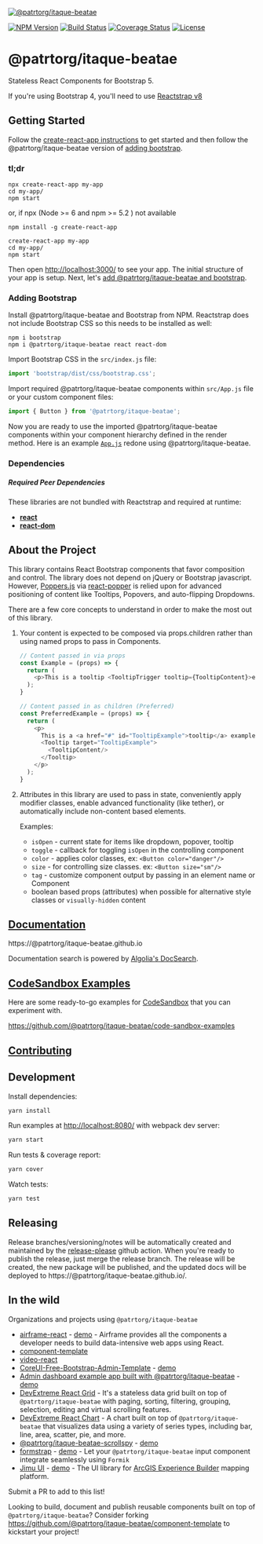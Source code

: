 [![@patrtorg/itaque-beatae](https://cloud.githubusercontent.com/assets/399776/13906899/1de62f0c-ee9f-11e5-95c0-c515fee8e918.png)](https://@patrtorg/itaque-beatae.github.io)

[![NPM Version](https://img.shields.io/npm/v/@patrtorg/itaque-beatae.svg?branch=master)](https://www.npmjs.com/package/@patrtorg/itaque-beatae) [![Build Status](https://github.com/patrtorg/itaque-beatae/actions/workflows/test.yml/badge.svg?branch=master)](https://github.com/patrtorg/itaque-beatae) [![Coverage Status](https://coveralls.io/repos/github/@patrtorg/itaque-beatae/@patrtorg/itaque-beatae/badge.svg?branch=master)](https://coveralls.io/github/@patrtorg/itaque-beatae/@patrtorg/itaque-beatae?branch=master) [![License](https://img.shields.io/npm/l/@patrtorg/itaque-beatae.svg)](https://github.com/patrtorg/itaque-beatae/blob/master/LICENSE)

# @patrtorg/itaque-beatae

Stateless React Components for Bootstrap 5.

If you're using Bootstrap 4, you'll need to use [Reactstrap v8](https://deploy-preview-2356--@patrtorg/itaque-beatae.netlify.app/)

## Getting Started

Follow the [create-react-app instructions](https://create-react-app.dev/docs/getting-started) to get started and then follow the @patrtorg/itaque-beatae version of [adding bootstrap](#adding-bootstrap).

### tl;dr

 ```
npx create-react-app my-app
cd my-app/
npm start
```
or,  if npx (Node >= 6 and npm >= 5.2 ) not available 

```
npm install -g create-react-app

create-react-app my-app
cd my-app/
npm start
``` 

Then open [http://localhost:3000/](http://localhost:3000/) to see your app. The initial structure of your app is setup. Next, let's [add @patrtorg/itaque-beatae and bootstrap](#adding-bootstrap).

### Adding Bootstrap

Install @patrtorg/itaque-beatae and Bootstrap from NPM. Reactstrap does not include Bootstrap CSS so this needs to be installed as well:

```
npm i bootstrap
npm i @patrtorg/itaque-beatae react react-dom
```

Import Bootstrap CSS in the ```src/index.js``` file:

```js
import 'bootstrap/dist/css/bootstrap.css';
```

Import required @patrtorg/itaque-beatae components within ```src/App.js``` file or your custom component files:

```js
import { Button } from '@patrtorg/itaque-beatae';
```

Now you are ready to use the imported @patrtorg/itaque-beatae components within your component hierarchy defined in the render
method. Here is an example [`App.js`](https://gist.github.com/Thomas-Smyth/006fd507a7295f17a8473451938f9935) redone
using @patrtorg/itaque-beatae.

### Dependencies

##### Required Peer Dependencies

These libraries are not bundled with Reactstrap and required at runtime:

  * [**react**](https://www.npmjs.com/package/react)
  * [**react-dom**](https://www.npmjs.com/package/react-dom)

## About the Project

This library contains React Bootstrap components that favor composition and control. The library does not depend on jQuery or Bootstrap javascript. However, [Poppers.js](https://popper.js.org/) via [react-popper](https://github.com/popperjs/react-popper) is relied upon for advanced positioning of content like Tooltips, Popovers, and auto-flipping Dropdowns.

There are a few core concepts to understand in order to make the most out of this library.

1. Your content is expected to be composed via props.children rather than using named props to pass in Components.

    ```js
    // Content passed in via props
    const Example = (props) => {
      return (
        <p>This is a tooltip <TooltipTrigger tooltip={TooltipContent}>example</TooltipTrigger>!</p>
      );
    }

    // Content passed in as children (Preferred)
    const PreferredExample = (props) => {
      return (
        <p>
          This is a <a href="#" id="TooltipExample">tooltip</a> example.
          <Tooltip target="TooltipExample">
            <TooltipContent/>
          </Tooltip>
        </p>
      );
    }
    ```

2. Attributes in this library are used to pass in state, conveniently apply modifier classes, enable advanced functionality (like tether), or automatically include non-content based elements.

    Examples:

    - `isOpen` - current state for items like dropdown, popover, tooltip
    - `toggle` - callback for toggling `isOpen` in the controlling component
    - `color` - applies color classes, ex: `<Button color="danger"/>`
    - `size` - for controlling size classes. ex: `<Button size="sm"/>`
    - `tag` - customize component output by passing in an element name or Component
    - boolean based props (attributes) when possible for alternative style classes or `visually-hidden` content


## [Documentation](https://@patrtorg/itaque-beatae.github.io)

https://@patrtorg/itaque-beatae.github.io

Documentation search is powered by [Algolia's DocSearch](https://community.algolia.com/docsearch/).

## [CodeSandbox Examples](https://github.com/@patrtorg/itaque-beatae/code-sandbox-examples)

Here are some ready-to-go examples for [CodeSandbox](https://codesandbox.io/) that you can experiment with.

https://github.com/@patrtorg/itaque-beatae/code-sandbox-examples

## [Contributing](CONTRIBUTING.md)

## Development

Install dependencies:

```sh
yarn install
```

Run examples at [http://localhost:8080/](http://localhost:8080/) with webpack dev server:

```sh
yarn start
```

Run tests & coverage report:

```sh
yarn cover
```

Watch tests:

```sh
yarn test
```

## Releasing

Release branches/versioning/notes will be automatically created and maintained by the [release-please](https://github.com/googleapis/release-please) github action. When you're ready to publish the release, just merge the release branch. The release will be created, the new package will be published, and the updated docs will be deployed to https://@patrtorg/itaque-beatae.github.io/.

## In the wild

Organizations and projects using `@patrtorg/itaque-beatae`

- [airframe-react](https://github.com/0wczar/airframe-react) - [demo](http://dashboards.webkom.co/react/airframe/) - Airframe provides all the components a developer needs to build data-intensive web apps using React.
- [component-template](https://@patrtorg/itaque-beatae.github.io/component-template/)
- [video-react](https://video-react.github.io/)
- [CoreUI-Free-Bootstrap-Admin-Template](https://github.com/mrholek/CoreUI-Free-Bootstrap-Admin-Template) - [demo](http://coreui.io/demo/React_Demo/#/)
- [Admin dashboard example app built with @patrtorg/itaque-beatae](https://github.com/reduction-admin/react-reduction) - [demo](https://reduction-admin.firebaseapp.com/)
- [DevExtreme React Grid](https://devexpress.github.io/devextreme-reactive/react/grid/) - It's a stateless data grid built on top of `@patrtorg/itaque-beatae` with paging, sorting, filtering, grouping, selection, editing and virtual scrolling features.
- [DevExtreme React Chart](https://devexpress.github.io/devextreme-reactive/react/chart/) - A chart built on top of `@patrtorg/itaque-beatae` that visualizes data using a variety of series types, including bar, line, area, scatter, pie, and more.
- [@patrtorg/itaque-beatae-scrollspy](https://github.com/keidrun/@patrtorg/itaque-beatae-scrollspy/) - [demo](https://keidrun.github.io/@patrtorg/itaque-beatae-scrollspy/)
- [formstrap](https://github.com/pedox/formstrap/) - [demo](https://pedox.github.io/formstrap/) - Let your `@patrtorg/itaque-beatae` input component integrate seamlessly using `Formik` 
- [Jimu UI](https://developers.arcgis.com/experience-builder/api-reference/jimu-ui/) - [demo](https://developers.arcgis.com/experience-builder/storybook/?path=/story/welcome--page) - The UI library for [ArcGIS Experience Builder](https://developers.arcgis.com/experience-builder/)  mapping platform.

Submit a PR to add to this list!

Looking to build, document and publish reusable components built on top of `@patrtorg/itaque-beatae`? Consider forking https://github.com/@patrtorg/itaque-beatae/component-template to kickstart your project!
